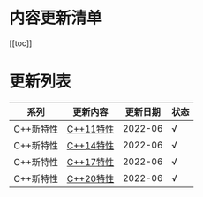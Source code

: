 # 内容更新清单

[[toc]]


# 更新列表

| 系列      | 更新内容                                              | 更新日期 | 状态 |
| --------- | ----------------------------------------------------- | -------- | ---- |
| C++新特性 | [C++11特性](/md/c++/features/c11/c++-features-c11.md) | 2022-06  | √    |
| C++新特性 | [C++14特性](/md/c++/features/c14/c++-features-c14.md) | 2022-06  | √    |
| C++新特性 | [C++17特性](/md/c++/features/c17/c++-features-c17.md) | 2022-06  | √    |
| C++新特性 | [C++20特性](/md/c++/features/c20/c++-features-c20.md) | 2022-06  | √    |
